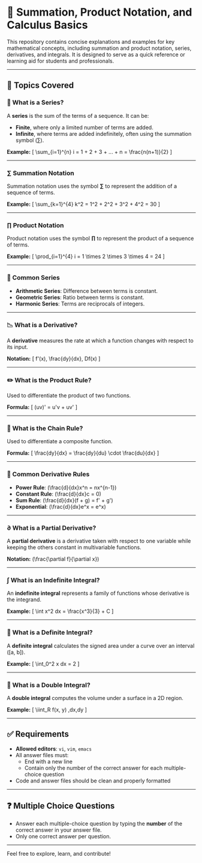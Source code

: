 # 📘 Summation, Product Notation, and Calculus Basics

This repository contains concise explanations and examples for key mathematical concepts, including summation and product notation, series, derivatives, and integrals. It is designed to serve as a quick reference or learning aid for students and professionals.

---

## 📌 Topics Covered

### 🔢 What is a Series?
A **series** is the sum of the terms of a sequence. It can be:
- **Finite**, where only a limited number of terms are added.
- **Infinite**, where terms are added indefinitely, often using the summation symbol (∑).

**Example:**
\[
\sum_{i=1}^{n} i = 1 + 2 + 3 + ... + n = \frac{n(n+1)}{2}
\]

---

### ∑ **Summation Notation**
Summation notation uses the symbol **∑** to represent the addition of a sequence of terms.

**Example:**
\[
\sum_{k=1}^{4} k^2 = 1^2 + 2^2 + 3^2 + 4^2 = 30
\]

---

### ∏ **Product Notation**
Product notation uses the symbol **∏** to represent the product of a sequence of terms.

**Example:**
\[
\prod_{i=1}^{4} i = 1 \times 2 \times 3 \times 4 = 24
\]

---

### 🔁 Common Series
- **Arithmetic Series**: Difference between terms is constant.
- **Geometric Series**: Ratio between terms is constant.
- **Harmonic Series**: Terms are reciprocals of integers.

---

### 📉 What is a Derivative?
A **derivative** measures the rate at which a function changes with respect to its input.

**Notation:**
\[
f'(x), \frac{dy}{dx}, Df(x)
\]

---

### ✏️ What is the Product Rule?
Used to differentiate the product of two functions.

**Formula:**
\[
(uv)' = u'v + uv'
\]

---

### 🔗 What is the Chain Rule?
Used to differentiate a composite function.

**Formula:**
\[
\frac{dy}{dx} = \frac{dy}{du} \cdot \frac{du}{dx}
\]

---

### 📜 Common Derivative Rules
- **Power Rule**: \(\frac{d}{dx}x^n = nx^{n-1}\)
- **Constant Rule**: \(\frac{d}{dx}c = 0\)
- **Sum Rule**: \(\frac{d}{dx}(f + g) = f' + g'\)
- **Exponential**: \(\frac{d}{dx}e^x = e^x\)

---

### ∂ What is a Partial Derivative?
A **partial derivative** is a derivative taken with respect to one variable while keeping the others constant in multivariable functions.

**Notation:** \(\frac{\partial f}{\partial x}\)

---

### ∫ What is an Indefinite Integral?
An **indefinite integral** represents a family of functions whose derivative is the integrand.

**Example:**
\[
\int x^2 dx = \frac{x^3}{3} + C
\]

---

### 📐 What is a Definite Integral?
A **definite integral** calculates the signed area under a curve over an interval \([a, b]\).

**Example:**
\[
\int_0^2 x dx = 2
\]

---

### 🔁 What is a Double Integral?
A **double integral** computes the volume under a surface in a 2D region.

**Example:**
\[
\iint_R f(x, y) \,dx\,dy
\]

---

## ✅ Requirements

- **Allowed editors**: `vi`, `vim`, `emacs`
- All answer files must:
  - End with a new line
  - Contain only the number of the correct answer for each multiple-choice question
- Code and answer files should be clean and properly formatted

---

## ❓ Multiple Choice Questions

- Answer each multiple-choice question by typing the **number** of the correct answer in your answer file.
- Only one correct answer per question.

---

Feel free to explore, learn, and contribute!

